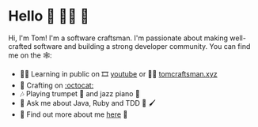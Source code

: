 # Hello 👋 🧑‍💻 🚀

Hi, I'm Tom! I'm a software craftsman. I'm passionate about making well-crafted software and building a strong developer community. 
You can find me on the 🕸️:

- 👨‍🏫 Learning in public on 🎞️ <a href="https://youtu.be/08AnQ3UxudY">youtube</a> or ✍🏻 <a href="https://tomcraftsman.xyz/">tomcraftsman.xyz</a>
- 🧰 Crafting on <a href="https://github.com/TomSpencerLondon">:octocat:</a> 
- 🎶 Playing trumpet 🎺 and jazz piano 🎹
- 🙋 Ask me about Java, Ruby and TDD 🎨 🖌️ 
- 📰 Find out more about me <a href="https://github.com/TomSpencerLondon/CV">here</a> 🎉
